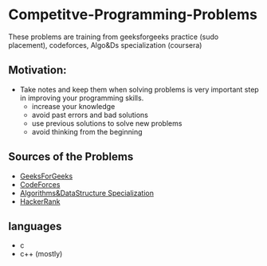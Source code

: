 # Competitve-Programming-Problems
These problems are training from geeksforgeeks practice (sudo placement), codeforces, Algo&amp;Ds specialization (coursera)
## Motivation:
* Take notes and keep them when solving problems is very important step in improving your programming skills.
  - increase your knowledge
  - avoid past errors and bad solutions 
  - use previous solutions to solve new problems 
  - avoid thinking from the beginning
  
 ## Sources of the Problems
 * [GeeksForGeeks](https://www.geeksforgeeks.org/)
 * [CodeForces](https://codeforces.com/)
 * [Algorithms&DataStructure Specialization](https://www.coursera.org/specializations/data-structures-algorithms)
 * [HackerRank](https://www.hackerrank.com/)
 
 ## languages
 * c
 * c++ (mostly)
